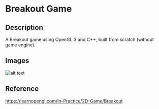 # Breakout Game

## Description
A Breakout game using OpenGL 3 and C++, built from scratch (without game engine).

## Images
![alt text](https://learnopengl.com/img/in-practice/breakout/cover.png)

## Reference
https://learnopengl.com/In-Practice/2D-Game/Breakout

